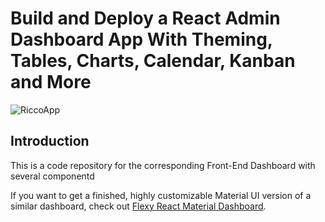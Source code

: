 # Build and Deploy a React Admin Dashboard App With Theming, Tables, Charts, Calendar, Kanban and More
![RiccoApp](https://i.ibb.co/W6g39w3/image.png)

## Introduction
This is a code repository for the corresponding Front-End Dashboard with several componentd

If you want to get a finished, highly customizable Material UI version of a similar dashboard, check out [Flexy React Material Dashboard](https://www.wrappixel.com/templates/flexy-react-material-dashboard-admin/?ref=257&campaign=Flexy).

